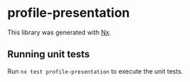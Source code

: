 # profile-presentation

This library was generated with [Nx](https://nx.dev).

## Running unit tests

Run `nx test profile-presentation` to execute the unit tests.
